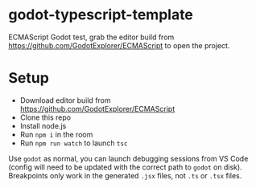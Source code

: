 # godot-typescript-template

ECMAScript Godot test, grab the editor build from https://github.com/GodotExplorer/ECMAScript to open the project.

# Setup

- Download editor build from https://github.com/GodotExplorer/ECMAScript
- Clone this repo
- Install node.js
- Run `npm i` in the room
- Run `npm run watch` to launch `tsc`

Use `godot` as normal, you can launch debugging sessions from VS Code (config will need to be updated with the correct path to `godot` on disk). Breakpoints only work in the generated `.jsx` files, not `.ts` or `.tsx` files.

